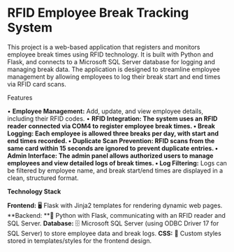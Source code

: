 # RFID Employee Break Tracking System
This project is a web-based application that registers and monitors employee break times using RFID technology. It is built with Python and Flask, and connects to a Microsoft SQL Server database for logging and managing break data. The application is designed to streamline employee management by allowing employees to log their break start and end times via RFID card scans.

Features

• **Employee Management:** Add, update, and view employee details, including their RFID codes.
• **RFID Integration: **The system uses an RFID reader connected via COM4 to register employee break times.
• **Break Logging:** Each employee is allowed three breaks per day, with start and end times recorded.
• **Duplicate Scan Prevention:** RFID scans from the same card within 15 seconds are ignored to prevent duplicate entries.
• **Admin Interface:** The admin panel allows authorized users to manage employees and view detailed logs of break times.
• L**og Filtering:** Logs can be filtered by employee name, and break start/end times are displayed in a clean, structured format.

**Technology Stack**

**Frontend:** 🖥️ Flask with Jinja2 templates for rendering dynamic web pages.
**Backend: **🐍 Python with Flask, communicating with an RFID reader and SQL Server.
**Database:** 🗄️ Microsoft SQL Server (using ODBC Driver 17 for SQL Server) to store employee data and break logs.
**CSS:** 🎨 Custom styles stored in templates/styles for the frontend design.
